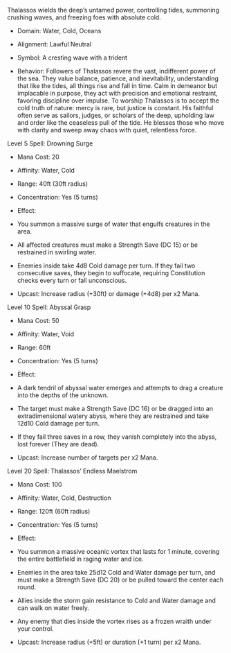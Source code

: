 Thalassos wields the deep’s untamed power, controlling tides, summoning crushing waves, and freezing foes with absolute cold.

- Domain: Water, Cold, Oceans
    
- Alignment: Lawful Neutral
    
- Symbol: A cresting wave with a trident
    
- Behavior: Followers of Thalassos revere the vast, indifferent power of the sea. They value balance, patience, and inevitability, understanding that like the tides, all things rise and fall in time. Calm in demeanor but implacable in purpose, they act with precision and emotional restraint, favoring discipline over impulse. To worship Thalassos is to accept the cold truth of nature: mercy is rare, but justice is constant. His faithful often serve as sailors, judges, or scholars of the deep, upholding law and order like the ceaseless pull of the tide. He blesses those who move with clarity and sweep away chaos with quiet, relentless force.
    

Level 5 Spell: Drowning Surge

- Mana Cost: 20
    
- Affinity: Water, Cold
    
- Range: 40ft (30ft radius)
    
- Concentration: Yes (5 turns)
    
- Effect:
    

- You summon a massive surge of water that engulfs creatures in the area.
    
- All affected creatures must make a Strength Save (DC 15) or be restrained in swirling water.
    
- Enemies inside take 4d8 Cold damage per turn. If they fail two consecutive saves, they begin to suffocate, requiring Constitution checks every turn or fall unconscious.
    

- Upcast: Increase radius (+30ft) or damage (+4d8) per x2 Mana.
    

Level 10 Spell: Abyssal Grasp

- Mana Cost: 50
    
- Affinity: Water, Void
    
- Range: 60ft
    
- Concentration: Yes (5 turns)
    
- Effect:
    

- A dark tendril of abyssal water emerges and attempts to drag a creature into the depths of the unknown.
    
- The target must make a Strength Save (DC 16) or be dragged into an extradimensional watery abyss, where they are restrained and take 12d10 Cold damage per turn.
    
- If they fail three saves in a row, they vanish completely into the abyss, lost forever (They are dead).
    

- Upcast: Increase number of targets per x2 Mana.
    

Level 20 Spell: Thalassos’ Endless Maelstrom

- Mana Cost: 100
    
- Affinity: Water, Cold, Destruction
    
- Range: 120ft (60ft radius)
    
- Concentration: Yes (5 turns)
    
- Effect:
    

- You summon a massive oceanic vortex that lasts for 1 minute, covering the entire battlefield in raging water and ice.
    
- Enemies in the area take 25d12 Cold and Water damage per turn, and must make a Strength Save (DC 20) or be pulled toward the center each round.
    
- Allies inside the storm gain resistance to Cold and Water damage and can walk on water freely.
    
- Any enemy that dies inside the vortex rises as a frozen wraith under your control.
    

- Upcast: Increase radius (+5ft) or duration (+1 turn) per x2 Mana.